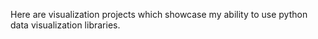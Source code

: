 Here are visualization projects which showcase my ability to use python data visualization libraries.
